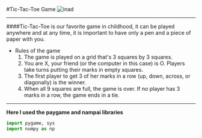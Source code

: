 #Tic-Tac-Toe Game
![inad](image.png)
***
####Tic-Tac-Toe is our favorite game in childhood, it can be played anywhere and at any time, it is important to have only a pen and a piece of paper with you.
* Rules of the game
  1. The game is played on a grid that's 3 squares by 3 squares.
  2. You are X, your friend (or the computer in this case) is O. Players take turns putting their marks in empty squares.
  3. The first player to get 3 of her marks in a row (up, down, across, or diagonally) is the winner. 
  4. When all 9 squares are full, the game is over. If no player has 3 marks in a row, the game ends in a tie.
***

__Here I used the paygame and nampai libraries__
```python
import pygame, sys
import numpy as np
```

